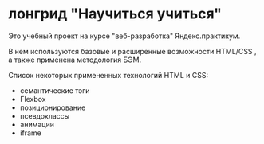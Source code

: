 # лонгрид "Научиться учиться"

Это учебный проект на курсе "веб-разработка" Яндекс.практикум.

В нем используются базовые и расширенные возможности HTML/CSS , а также применена методология БЭМ.

Список некоторых примененных технологий HTML и CSS:
* семантические тэги
* Flexbox
* позиционирование
* псевдоклассы
* анимации
* iframe

